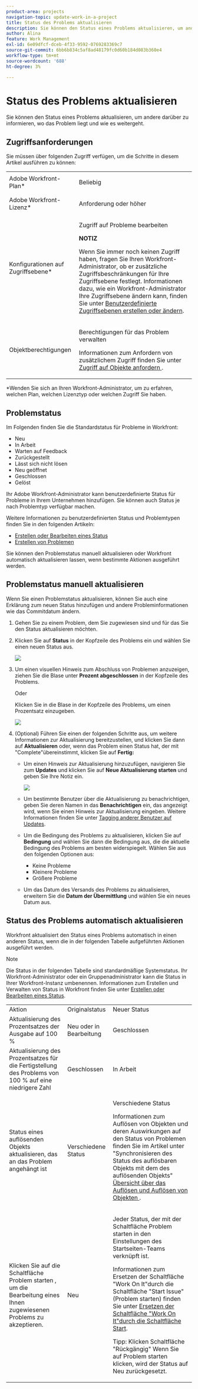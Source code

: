 ```yaml
---
product-area: projects
navigation-topic: update-work-in-a-project
title: Status des Problems aktualisieren
description: Sie können den Status eines Problems aktualisieren, um andere darüber zu informieren, wo das Problem liegt und wie es weitergeht.
author: Alina
feature: Work Management
exl-id: 6e09dfcf-dceb-4f33-9592-0769283369c7
source-git-commit: 6bb6b834c5af8ad48179fc0d60b184d083b360e4
workflow-type: tm+mt
source-wordcount: '688'
ht-degree: 3%

---
```


# Status des Problems aktualisieren

Sie können den Status eines Problems aktualisieren, um andere darüber zu informieren, wo das Problem liegt und wie es weitergeht.

## Zugriffsanforderungen

<!--drafted for P&P;

<table style="table-layout:auto"> 
 <col> 
 <col> 
 <tbody> 
  <tr> 
   <td role="rowheader">Adobe Workfront plan*</td> 
   <td> <p>Any</p> </td> 
  </tr> 
  <tr> 
   <td role="rowheader">Adobe Workfront license*</td> 
   <td> <p>Current license: Contributor or higher</p>
   Or
   <p>Legacy license: Request or higher</p>
   </td> 
  </tr> 
  <tr> 
   <td role="rowheader">Access level configurations*</td> 
   <td> <p>Edit access to Issues</p> <p><b>NOTE</b>
   
   If you still don't have access, ask your Workfront administrator if they set additional restrictions in your access level. For information on how a Workfront administrator can modify your access level, see <a href="../../../administration-and-setup/add-users/configure-and-grant-access/create-modify-access-levels.md" class="MCXref xref">Create or modify custom access levels</a>.</p> </td> 
  </tr> 
  <tr> 
   <td role="rowheader">Object permissions</td> 
   <td> <p>Manage permissions to the issue</p> <p>For information on requesting additional access, see <a href="../../../workfront-basics/grant-and-request-access-to-objects/request-access.md" class="MCXref xref">Request access to objects </a>.</p> </td> 
  </tr> 
 </tbody> 
</table>
-->

Sie müssen über folgenden Zugriff verfügen, um die Schritte in diesem Artikel ausführen zu können:

<table style="table-layout:auto"> 
 <col> 
 <col> 
 <tbody> 
  <tr> 
   <td role="rowheader">Adobe Workfront-Plan*</td> 
   <td> <p>Beliebig</p> </td> 
  </tr> 
  <tr> 
   <td role="rowheader">Adobe Workfront-Lizenz*</td> 
   <td> <p>Anforderung oder höher</p> </td> 
  </tr> 
  <tr> 
   <td role="rowheader">Konfigurationen auf Zugriffsebene*</td> 
   <td> <p>Zugriff auf Probleme bearbeiten</p> <p><b>NOTIZ</b>

Wenn Sie immer noch keinen Zugriff haben, fragen Sie Ihren Workfront-Administrator, ob er zusätzliche Zugriffsbeschränkungen für Ihre Zugriffsebene festlegt. Informationen dazu, wie ein Workfront-Administrator Ihre Zugriffsebene ändern kann, finden Sie unter <a href="../../../administration-and-setup/add-users/configure-and-grant-access/create-modify-access-levels.md" class="MCXref xref">Benutzerdefinierte Zugriffsebenen erstellen oder ändern</a>.</p> </td>
</tr> 
  <tr> 
   <td role="rowheader">Objektberechtigungen</td> 
   <td> <p>Berechtigungen für das Problem verwalten</p> <p>Informationen zum Anfordern von zusätzlichem Zugriff finden Sie unter <a href="../../../workfront-basics/grant-and-request-access-to-objects/request-access.md" class="MCXref xref">Zugriff auf Objekte anfordern </a>.</p> </td> 
  </tr> 
 </tbody> 
</table>

&#42;Wenden Sie sich an Ihren Workfront-Administrator, um zu erfahren, welchen Plan, welchen Lizenztyp oder welchen Zugriff Sie haben.

## Problemstatus

Im Folgenden finden Sie die Standardstatus für Probleme in Workfront:

* Neu
* In Arbeit
* Warten auf Feedback
* Zurückgestellt
* Lässt sich nicht lösen
* Neu geöffnet
* Geschlossen
* Gelöst

Ihr Adobe Workfront-Administrator kann benutzerdefinierte Status für Probleme in Ihrem Unternehmen hinzufügen. Sie können auch Status je nach Problemtyp verfügbar machen.

Weitere Informationen zu benutzerdefinierten Status und Problemtypen finden Sie in den folgenden Artikeln:

* [Erstellen oder Bearbeiten eines Status](../../../administration-and-setup/customize-workfront/creating-custom-status-and-priority-labels/create-or-edit-a-status.md)
* [Erstellen von Problemen](../../../manage-work/issues/manage-issues/create-issues.md)

Sie können den Problemstatus manuell aktualisieren oder Workfront automatisch aktualisieren lassen, wenn bestimmte Aktionen ausgeführt werden.

## Problemstatus manuell aktualisieren

Wenn Sie einen Problemstatus aktualisieren, können Sie auch eine Erklärung zum neuen Status hinzufügen und andere Probleminformationen wie das Commitdatum ändern.

1. Gehen Sie zu einem Problem, dem Sie zugewiesen sind und für das Sie den Status aktualisieren möchten.
1. Klicken Sie auf **Status** in der Kopfzeile des Problems ein und wählen Sie einen neuen Status aus.

   ![](assets/nwe-issue-status-expanded-in-header-350x370.png)

1. Um einen visuellen Hinweis zum Abschluss von Problemen anzuzeigen, ziehen Sie die Blase unter **Prozent abgeschlossen** in der Kopfzeile des Problems.

   Oder

   Klicken Sie in die Blase in der Kopfzeile des Problems, um einen Prozentsatz einzugeben.

   ![](assets/nwe-updatetaskpercentinheader-350x54.png)

1. (Optional) Führen Sie einen der folgenden Schritte aus, um weitere Informationen zur Aktualisierung bereitzustellen, und klicken Sie dann auf **Aktualisieren** oder, wenn das Problem einen Status hat, der mit &quot;Complete&quot;übereinstimmt, klicken Sie auf **Fertig:**

   * Um einen Hinweis zur Aktualisierung hinzuzufügen, navigieren Sie zum **Updates** und klicken Sie auf **Neue Aktualisierung starten** und geben Sie Ihre Notiz ein.

      ![](assets/nwe-issue-update-stream-message-box-350x125.png)

   * Um bestimmte Benutzer über die Aktualisierung zu benachrichtigen, geben Sie deren Namen in das **Benachrichtigen** ein, das angezeigt wird, wenn Sie einen Hinweis zur Aktualisierung eingeben. Weitere Informationen finden Sie unter [Tagging anderer Benutzer auf Updates](../../../workfront-basics/updating-work-items-and-viewing-updates/tag-others-on-updates.md).
   * Um die Bedingung des Problems zu aktualisieren, klicken Sie auf **Bedingung** und wählen Sie dann die Bedingung aus, die die aktuelle Bedingung des Problems am besten widerspiegelt. Wählen Sie aus den folgenden Optionen aus:

      * Keine Probleme
      * Kleinere Probleme
      * Größere Probleme
   * Um das Datum des Versands des Problems zu aktualisieren, erweitern Sie die **Datum der Übermittlung** und wählen Sie ein neues Datum aus.


## Status des Problems automatisch aktualisieren

Workfront aktualisiert den Status eines Problems automatisch in einen anderen Status, wenn die in der folgenden Tabelle aufgeführten Aktionen ausgeführt werden.

>[!NOTE]
>
>Die Status in der folgenden Tabelle sind standardmäßige Systemstatus. Ihr Workfront-Administrator oder ein Gruppenadministrator kann die Status in Ihrer Workfront-Instanz umbenennen. Informationen zum Erstellen und Verwalten von Status in Workfront finden Sie unter [Erstellen oder Bearbeiten eines Status](../../../administration-and-setup/customize-workfront/creating-custom-status-and-priority-labels/create-or-edit-a-status.md).

<table style="table-layout:auto"> 
 <col> 
 <col> 
 <col> 
 <tbody> 
  <tr> 
   <td>Aktion</td> 
   <td>Originalstatus</td> 
   <td>Neuer Status</td> 
  </tr> 
  <tr> 
   <td>Aktualisierung des Prozentsatzes der Ausgabe auf 100 %</td> 
   <td>Neu oder in Bearbeitung</td> 
   <td>Geschlossen</td> 
  </tr> 
  <tr> 
   <td>Aktualisierung des Prozentsatzes für die Fertigstellung des Problems von 100 % auf eine niedrigere Zahl</td> 
   <td>Geschlossen </td> 
   <td>In Arbeit</td> 
  </tr> 
  <tr> 
   <td>Status eines auflösenden Objekts aktualisieren, das an das Problem angehängt ist</td> 
   <td>Verschiedene Status</td> 
   <td> <p>Verschiedene Status</p> <p>Informationen zum Auflösen von Objekten und deren Auswirkungen auf den Status von Problemen finden Sie im Artikel unter "Synchronisieren des Status des auflösbaren Objekts mit dem des auflösenden Objekts" <a href="../../../manage-work/issues/convert-issues/resolving-and-resolvable-objects.md" class="MCXref xref">Übersicht über das Auflösen und Auflösen von Objekten </a>.</p> </td> 
  </tr> 
  <tr data-mc-conditions=""> 
   <td><span>Klicken Sie auf die Schaltfläche Problem starten , um die Bearbeitung eines Ihnen zugewiesenen Problems zu akzeptieren.</span> </td> 
   <td><span>Neu</span> </td> 
   <td> <p>Jeder Status, der mit der Schaltfläche Problem starten in den Einstellungen des Startseiten-Teams verknüpft ist. </p> <p>Informationen zum Ersetzen der Schaltfläche "Work On It"durch die Schaltfläche "Start Issue"(Problem starten) finden Sie unter <span href="../../../people-teams-and-groups/create-and-manage-teams/work-on-it-button-to-start-button.md"><a href="../../../people-teams-and-groups/create-and-manage-teams/work-on-it-button-to-start-button.md" class="MCXref xref">Ersetzen der Schaltfläche "Work On It"durch die Schaltfläche Start</a></span><span>.</span> </p> <p>Tipp: Klicken <span data-mc-conditions="QuicksilverOrClassic.Quicksilver">Schaltfläche "Rückgängig"</span> Wenn Sie auf Problem starten klicken, wird der Status auf Neu zurückgesetzt. </p> </td> 
  </tr> 
 </tbody> 
</table>
